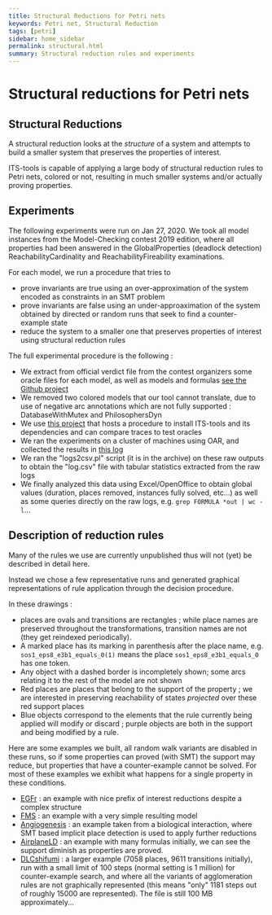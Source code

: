 ```yaml
---
title: Structural Reductions for Petri nets
keywords: Petri net, Structural Reduction
tags: [petri]
sidebar: home_sidebar
permalink: structural.html
summary: Structural reduction rules and experiments
---
```


# Structural reductions for Petri nets

## Structural Reductions

A structural reduction looks at the *structure* of a system and attempts to build a smaller system that preserves the properties of interest.

ITS-tools is capable of applying a large body of structural reduction rules to Petri nets, colored or not, resulting in much smaller systems and/or actually proving properties.

## Experiments

The following experiments were run on Jan 27, 2020. We took all model instances from the Model-Checking contest 2019 edition, where all properties had been answered in the GlobalProperties (deadlock detection) 
 ReachabilityCardinality and ReachabilityFireability examinations.
 
For each model, we run a procedure that tries to 

* prove invariants are true using an over-approximation of the system encoded as constraints in an SMT problem
* prove invariants are false using an under-approaximation of the system obtained by directed or random runs that seek to find a counter-example state
* reduce the system to a smaller one that preserves properties of interest using structural reduction rules

The full experimental procedure is the following :

* We extract from official verdict file from the contest organizers some oracle files for each model, as well as models and formulas [see the Github project](https://github.com/yanntm/pnmcc-models-2019)
* We removed two colored models that our tool cannot translate, due to use of negative arc annotations which are not fully supported : DatabaseWithMutex and PhilosophersDyn
* We use [this project](https://github.com/yanntm/ITS-Tools-pnmcc) that hosts a procedure to install ITS-tools and its dependencies and can compare traces to test oracles 
* We ran the experiments on a cluster of machines using OAR, and collected the results in [this log](./files/20200127.tgz) 
* We ran the "logs2csv.pl" script (it is in the archive) on these raw outputs to obtain the "log.csv" file with tabular statistics extracted from the raw logs
* We finally analyzed this data using Excel/OpenOffice to obtain global values (duration, places removed, instances fully solved, etc...) as well as some queries directly on the raw logs, e.g. `grep FORMULA *out | wc -l`...

## Description of reduction rules

Many of the rules we use are currently unpublished thus will not (yet) be described in detail here.

Instead we chose a few representative runs and generated graphical representations of rule application through the decision procedure.

In these drawings :
* places are ovals and transitions are rectangles ; while place names are preserved throughout the transformations, transition names are not (they get reindexed periodically). 
* A marked place has its marking in parenthesis after the place name, e.g. `sos1_eps8_e3b1_equals_0(1)` means the place `sos1_eps8_e3b1_equals_0` has one token.
* Any object with a dashed border is incompletely shown; some arcs relating it to the rest of the model are not shown
* Red places are places that belong to the support of the property ; we are interested in preserving reachability of states *projected* over these red support places
* Blue objects correspond to the elements that the rule currently being applied will modify or discard ; purple objects are both in the support and being modified by a rule.

Here are some examples we built, all random walk variants are disabled in these runs, so if some properties can proved (with SMT) the support may reduce, but properties that have a counter-example cannot be solved.
For most of these examples we exhibit what happens for a single property in these conditions. 
* [EGFr](./files/EGFr-PT-10420_RF10.pdf) : an example with nice prefix of interest reductions despite a complex structure
* [FMS](./files/FMS-PT-020_RC8.pdf) : an example with a very simple resulting model
* [Angiogenesis](./fileS/Angiogenesis-PT-05_RC0.pdf) : an example taken from a biological interaction, where SMT based implicit place detection is used to apply further reductions
* [AirplaneLD](./files/AirplaneLD-PT-0010_RC.pdf) : an example with many formulas initially, we can see the support diminish as properties are proved.
* [DLCshifumi](./files/DLCshifumi-PT-3b_RC.pdf) : a larger example (7058 places, 9611 transitions initially), run with a small limit of 100 steps (normal setting is 1 million) for counter-example search, and where all the variants of agglomeration rules are not graphically represented (this means "only" 1181 steps out of roughly 15000 are represented). The file is still 100 MB approximately...


